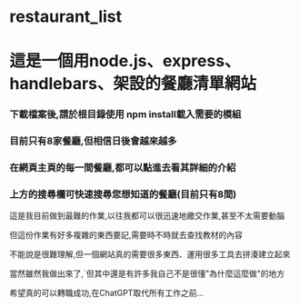 # restaurant_list
<h1>這是一個用node.js、express、handlebars、架設的餐廳清單網站</h1>
<h3>下載檔案後,請於根目錄使用 npm install載入需要的模組</h3>
<h3>目前只有8家餐廳,但相信日後會越來越多</h3>
<h3>在網頁主頁的每一間餐廳,都可以點進去看其詳細的介紹</h3>
<h3>上方的搜尋欄可快速搜尋您想知道的餐廳(目前只有8間)</h3>
</p>
<p>這是我目前做到最難的作業,以往我都可以很迅速地繳交作業,甚至不太需要動腦</p>
<p>但這份作業有好多複雜的東西要記,需要時不時就去查找教材的內容</p>
<p>不能說是很難理解,但一個網站真的需要很多東西、運用很多工具去拼湊建立起來</p>
<p>當然雖然我做出來了,ˋ但其中還是有許多我自己不是很懂"為什麼這麼做"的地方</p>
<p>希望真的可以轉職成功,在ChatGPT取代所有工作之前...</p>

